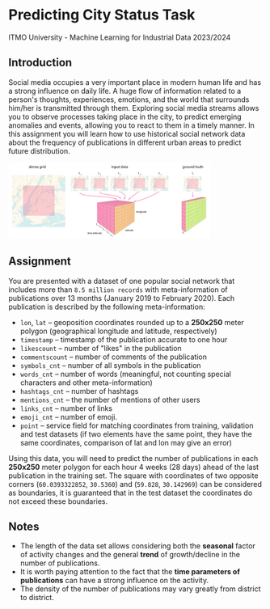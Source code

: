 # Predicting City Status Task 
ITMO University - Machine Learning for Industrial Data 2023/2024

## Introduction
Social media occupies a very important place in modern human life and has a strong influence on daily life. A huge flow of information related to a person's thoughts, experiences, emotions, and the world that surrounds him/her is transmitted through them. Exploring social media streams allows you to observe processes taking place in the city, to predict emerging anomalies and events, allowing you to react to them in a timely manner. In this assignment you will learn how to use historical social network data about the frequency of publications in different urban areas to predict future distribution.

![Alt text](image.png)

## Assignment
 
You are presented with a dataset of one popular social network that includes more than `8.5 million records` with meta-information of publications over 13 months (January 2019 to February 2020).
Each publication is described by the following meta-information:
- `lon`, `lat` – geoposition coordinates rounded up to a **250x250** meter polygon (geographical longitude and latitude, respectively)
- `timestamp` – timestamp of the publication accurate to one hour
- `likescount` – number of "likes" in the publication
- `commentscount` – number of comments of the publication
- `symbols_cnt` – number of all symbols in the publication
- `words_cnt` – number of words (meaningful, not counting special characters and other meta-information)
- `hashtags_cnt` – number of hashtags 
- `mentions_cnt` – the number of mentions of other users
- `links_cnt` – number of links
- `emoji_cnt` – number of emoji.
- `point` – service field for matching coordinates from training, validation and test datasets (if two elements have the same point, they have the same coordinates, comparison of lat and lon may give an error)

Using this data, you will need to predict the number of publications in each **250x250** meter polygon for each hour 4 weeks (28 days) ahead of the last publication in the training set.
The square with coordinates of two opposite corners (`60.0393322852`, `30.5360`) and (`59.828`, `30.142969`) can be considered as boundaries, it is guaranteed that in the test dataset the coordinates do not exceed these boundaries.
 
## Notes
- The length of the data set allows considering both the **seasonal** factor of activity changes and the general **trend** of growth/decline in the number of publications.
- It is worth paying attention to the fact that the **time parameters of publications** can have a strong influence on the activity.
- The density of the number of publications may vary greatly from district to district.
